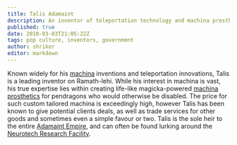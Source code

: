 ```yaml
---
title: Talis Adamaint
description: An inventor of teleportation technology and machina prosthetics.
published: true
date: 2010-03-03T21:05:22Z
tags: pop culture, inventors, government
author: shriker
editor: markdown
---
```


Known widely for his [machina](/machina "wikilink") inventions and teleportation innovations, Talis is a leading inventor on Ramath-lehi. While his interest in machina is vast, his true expertise lies within creating life-like magicka-powered [machina prosthetics](/machina_prosthetics "wikilink") for pendragons who would otherwise be disabled. The price for such custom tailored machina is exceedingly high, however Talis has been known to give potential clients deals, as well as trade services for other goods and sometimes even a simple favour or two. Talis is the sole heir to the entire [Adamaint Empire](/Adamaint_Empire "wikilink"), and can often be found lurking around the [Neurotech Research Facility](/Neurotech_Research_Facility "wikilink").